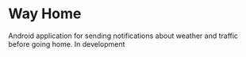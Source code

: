 # Way Home
Android application for sending notifications about weather and traffic before going home.  In development
